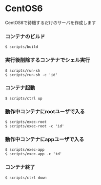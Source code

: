 # CentOS6

CentOS6で待機するだけのサーバを作成します

### コンテナのビルド

	$ scripts/build

### 実行後削除するコンテナでシェル実行

	$ scripts/run-sh 
	$ scripts/run-sh -c 'id'

### コンテナ起動

	$ scripts/ctrl up

### 動作中コンテナにrootユーザで入る

	$ scripts/exec-root
	$ scripts/exec-root -c 'id'

### 動作中コンテナにappユーザで入る

	$ scripts/exec-app
	$ scripts/exec-app -c 'id'

### コンテナ終了

	$ scripts/ctrl down

